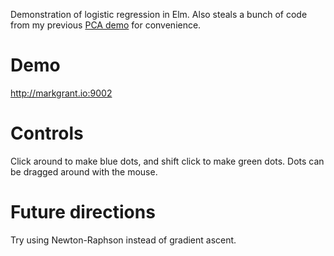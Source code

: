 Demonstration of logistic regression in Elm. Also steals a bunch of code from my previous [PCA demo](https://github.com/mg50/pca) for convenience.

# Demo

http://markgrant.io:9002

# Controls

Click around to make blue dots, and shift click to make green dots. Dots can be dragged around with the mouse.

# Future directions

Try using Newton-Raphson instead of gradient ascent.
